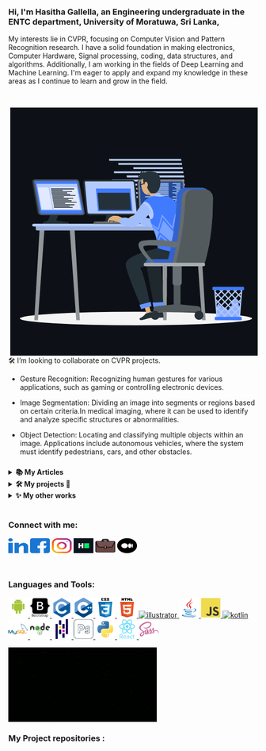 <h3 align="left"> Hi, I'm Hasitha Gallella, an Engineering undergraduate in the ENTC department, University of Moratuwa, Sri Lanka, </h3>

My interests lie in CVPR, focusing on Computer Vision and Pattern Recognition research. I have a solid foundation in making electronics, Computer Hardware, Signal processing, coding, data structures, and algorithms. Additionally, I am working in the fields of Deep Learning and Machine Learning. I'm eager to apply and expand my knowledge in these areas as I continue to learn and grow in the field.

<img src="https://komarev.com/ghpvc/?username=HasithaGallella&style=flat-square&color=blue" alt=""/>


<!---
<table>
<tr>
  
<td>
</td>
  
<td>
</td>

</tr>
</table>
--->

<p><img align="right" src="https://github.com/HasithaGallella/HasithaGallella/blob/main/Images/Coding.gif?raw=true" alt="adam-pw" /></p>

🛠️ I’m looking to collaborate on CVPR projects.

- Gesture Recognition: Recognizing human gestures for various applications, such as gaming or controlling electronic devices.
  
-  Image Segmentation: Dividing an image into segments or regions based on certain criteria.In medical imaging, where it can be used to identify and analyze specific structures or abnormalities.
<!---
- :mailbox:How to reach me: 

<div id="badges">
 <a href="https://t.me/HB_Academy">
    <img src="https://img.shields.io/badge/Telegram-2CA5E0?style=for-the-badge&logo=telegram&logoColor=white" alt="Telegram Badge"/>
  </a>
</div>
--->
- Object Detection: Locating and classifying multiple objects within an image. Applications include autonomous vehicles, where the system must identify pedestrians, cars, and other obstacles.
  
###
<details>
    <summary><b> 📚 My Articles </b></summary><br/>
    <b>-Medium; https://medium.com/@hbgallella </b><br/>
    <b>-GitHub; https://github.com/Articles-by-Hasitha-Gallella </b>
</details>
<details>
    <summary><b> 🛠️ My projects 🏼</b></summary><br/>
    <b>-BioSense-AI; https://github.com/BioSense-AI  </b><br/>
    <b>-Cosmo-Robot; https://github.com/Cosmo-Robot  </b><br/>
    <b>-Smarty-Plug; https://github.com/Smarty-Plug</b><br/>
    <b>-My AI chat bot; https://t.me/Gale_AI_Chatbot  </b><br/>
    <b>-HyperTalk-Computer-Vision; https://github.com/HyperTalk-Computer-Vision  </b>
</details>
<details>
    <summary><b> ✨ My other works</b></summary><br/>
    <b>-My AI chat bot; https://t.me/Gale_AI_Chatbot  </b><br/>
    <b>-My YouTube channel; https://www.youtube.com/channel/UCS0qEplNFtfbG6gbGySLybQ</b>
</details>

<!---
Connect with me:
--->

<br>
<h3 align="left">Connect with me:</h3>
<p align="left">
  
  <a href="https://linkedin.com/in/hasitha-gallella-672187242" target="blank"><img align="center"
      src="https://raw.githubusercontent.com/HasithaGallella/HasithaGallella/9ed2f151b8f0704d6eebeaa562fed659c04e0307/Images/linkedin.svg"
      alt="adam pithewan" height="30" width="40" /></a>
  <a href="https://www.facebook.com/HB-Academy-Sri-Lanka-104519445261512/" target="blank"><img align="center"
      src="https://raw.githubusercontent.com/HasithaGallella/HasithaGallella/9ed2f151b8f0704d6eebeaa562fed659c04e0307/Images/facebook.svg"
      alt="adam pithen wala" height="30" width="40" /></a>
  <a href="https://instagram.com/h_b_academy?utm_medium=copy_link" target="blank"><img align="center"
      src="https://raw.githubusercontent.com/HasithaGallella/HasithaGallella/9ed2f151b8f0704d6eebeaa562fed659c04e0307/Images/instagram.svg"
      alt="_._.adam._" height="30" width="40" /></a>
  <a href="https://www.hackerrank.com/" target="blank"><img align="center"
      src="https://raw.githubusercontent.com/HasithaGallella/HasithaGallella/9a5a1ba99e507389dffdb51e2fe118064c64fd44/Images/hackerrank.svg"
      alt="adampithewan" height="30" width="40" /></a>
 <a href="https://sites.google.com/view/hasitha-gallella/home" target="blank"><img align="center"
      src="https://raw.githubusercontent.com/HasithaGallella/HasithaGallella/545650cc5a7170efe70d683d58af3f858a967f59/Images/portfolio.svg"
      alt="adampithewan" height="30" width="40" /></a>
 <a href="https://medium.com/@hbgallella" target="blank"><img align="center"
      src="https://github.com/HasithaGallella/HasithaGallella/blob/main/Images/Med.png?raw=true"
      alt="adampithewan" height="30" width="40" /></a>
</p>

<!---
Languages and Tools:
--->

<br>
<h3 align="left">Languages and Tools:</h3>
<p align="left"> <a href="https://developer.android.com" target="_blank" rel="noreferrer"> <img
      src="https://raw.githubusercontent.com/devicons/devicon/master/icons/android/android-original-wordmark.svg"
      alt="android" width="40" height="40" /> </a> <a href="https://getbootstrap.com" target="_blank" rel="noreferrer">
    <img src="https://raw.githubusercontent.com/devicons/devicon/master/icons/bootstrap/bootstrap-plain-wordmark.svg"
      alt="bootstrap" width="40" height="40" /> </a> <a href="https://www.cprogramming.com/" target="_blank"
    rel="noreferrer"> <img src="https://raw.githubusercontent.com/devicons/devicon/master/icons/c/c-original.svg"
      alt="c" width="40" height="40" /> </a> <a href="https://www.w3schools.com/cpp/" target="_blank" rel="noreferrer">
    <img src="https://raw.githubusercontent.com/devicons/devicon/master/icons/cplusplus/cplusplus-original.svg"
      alt="cplusplus" width="40" height="40" /> </a> <a href="https://www.w3schools.com/css/" target="_blank"
    rel="noreferrer"> <img
      src="https://raw.githubusercontent.com/devicons/devicon/master/icons/css3/css3-original-wordmark.svg" alt="css3"
      width="40" height="40" /> </a> <a href="https://www.w3.org/html/" target="_blank" rel="noreferrer"> <img
      src="https://raw.githubusercontent.com/devicons/devicon/master/icons/html5/html5-original-wordmark.svg"
      alt="html5" width="40" height="40" /> </a> <a href="https://www.adobe.com/in/products/illustrator.html"
    target="_blank" rel="noreferrer"> <img
      src="https://www.vectorlogo.zone/logos/adobe_illustrator/adobe_illustrator-icon.svg" alt="illustrator" width="40"
      height="40" /> </a> <a href="https://www.java.com" target="_blank" rel="noreferrer"> <img
      src="https://raw.githubusercontent.com/devicons/devicon/master/icons/java/java-original.svg" alt="java" width="40"
      height="40" /> </a> <a href="https://developer.mozilla.org/en-US/docs/Web/JavaScript" target="_blank"
    rel="noreferrer"> <img
      src="https://raw.githubusercontent.com/devicons/devicon/master/icons/javascript/javascript-original.svg"
      alt="javascript" width="40" height="40" /> </a> <a href="https://kotlinlang.org" target="_blank" rel="noreferrer">
    <img src="https://www.vectorlogo.zone/logos/kotlinlang/kotlinlang-icon.svg" alt="kotlin" width="40" height="40" />
  </a> <a href="https://www.mysql.com/" target="_blank" rel="noreferrer"> <img
      src="https://raw.githubusercontent.com/devicons/devicon/master/icons/mysql/mysql-original-wordmark.svg"
      alt="mysql" width="40" height="40" /> </a> </a> <a href="https://nodejs.org" target="_blank" rel="noreferrer"> <img
      src="https://raw.githubusercontent.com/devicons/devicon/master/icons/nodejs/nodejs-original-wordmark.svg"
      alt="nodejs" width="40" height="40" /> </a> <a href="https://pandas.pydata.org/" target="_blank" rel="noreferrer">
    <img
      src="https://raw.githubusercontent.com/devicons/devicon/2ae2a900d2f041da66e950e4d48052658d850630/icons/pandas/pandas-original.svg"
      alt="pandas" width="40" height="40" /> </a> <a href="https://www.photoshop.com/en" target="_blank"
    rel="noreferrer"> <img
      src="https://raw.githubusercontent.com/devicons/devicon/master/icons/photoshop/photoshop-line.svg" alt="photoshop"
      width="40" height="40" /> </a> <a href="https://www.python.org" target="_blank" rel="noreferrer"> <img
      src="https://raw.githubusercontent.com/devicons/devicon/master/icons/python/python-original.svg" alt="python"
      width="40" height="40" /> </a> <a href="https://reactjs.org/" target="_blank" rel="noreferrer"> <img
      src="https://raw.githubusercontent.com/devicons/devicon/master/icons/react/react-original-wordmark.svg"
      alt="react" width="40" height="40" /> </a> <a href="https://sass-lang.com" target="_blank" rel="noreferrer"> <img
      src="https://raw.githubusercontent.com/devicons/devicon/master/icons/sass/sass-original.svg" alt="sass" width="40"
      height="40" /> </a> 
</p>

<p><img align="center" src="https://github.com/HasithaGallella/HasithaGallella/blob/main/Images/Cat.gif?raw=true" alt="adam-pw" width="300" height="150"/></p>

### My Project repositories :

<!---
HasithaGallella/HasithaGallella is a ✨ special ✨ repository because its `README.md` (this file) appears on your GitHub profile.
You can click the Preview link to take a look at your changes.
--->

